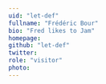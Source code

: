 ```yaml
---
uid: "let-def"
fullname: "Frédéric Bour"
bio: "Fred likes to Jam"
homepage:
github: "let-def"
twitter:
role: "visitor"
photo:
---
```

